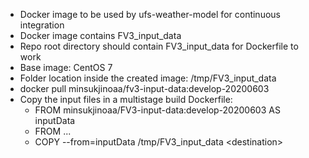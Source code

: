 - Docker image to be used by ufs-weather-model for continuous integration
- Docker image contains FV3\_input\_data
- Repo root directory should contain FV3\_input\_data for Dockerfile to work
- Base image: CentOS 7
- Folder location inside the created image: /tmp/FV3\_input\_data
- docker pull minsukjinoaa/fv3-input-data:develop-20200603
- Copy the input files in a multistage build Dockerfile:
  - FROM minsukjinoaa/FV3-input-data:develop-20200603 AS inputData
  - FROM ...
  - COPY --from=inputData /tmp/FV3\_input\_data &lt;destination&gt;
